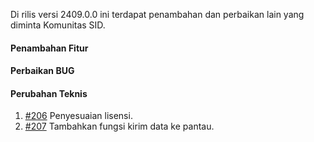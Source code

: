 Di rilis versi 2409.0.0 ini terdapat penambahan dan perbaikan lain yang diminta Komunitas SID.

#### Penambahan Fitur

#### Perbaikan BUG

#### Perubahan Teknis

1. [#206](https://github.com/OpenSID/wiki-pbb/issues/206) Penyesuaian lisensi.
2. [#207](https://github.com/OpenSID/wiki-pbb/issues/213) Tambahkan fungsi kirim data ke pantau.

